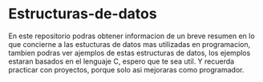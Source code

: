 # Estructuras-de-datos
En este repositorio podras obtener informacion de un breve resumen en lo que concierne a las estucturas de datos mas
utilizadas en programacion, tambien podras ver ajemplos de estas estructuras de datos, los ejemplos estaran basados
en el lenguaje C, espero que te sea util. Y recuerda practicar con proyectos, porque solo asi mejoraras como programador.
